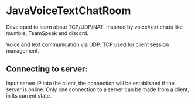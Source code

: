 # JavaVoiceTextChatRoom

Developed to learn about TCP/UDP/NAT. Inspired by voice/text chats like mumble, TeamSpeak and discord.

Voice and text communication via UDP.
TCP used for client session management.

## Connecting to server:

Input server IP into the client, the connection will be established if the server is online.
Only one connection to a server can be made from a client, in its current state.

